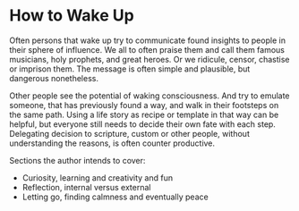 How to Wake Up
==============

Often persons that wake up try to communicate found insights to people in their sphere of influence.
We all to often praise them and call them famous musicians, holy prophets, and great heroes. Or we
ridicule, censor, chastise or imprison them. The message is often simple and plausible, but
dangerous nonetheless.

Other people see the potential of waking consciousness. And try to emulate someone, that has
previously found a way, and walk in their footsteps on the same path. Using a life story as recipe
or template in that way can be helpful, but everyone still needs to decide their own fate with each
step. Delegating decision to scripture, custom or other people, without understanding the reasons,
is often counter productive.

Sections the author intends to cover:

 * Curiosity, learning and creativity and fun
 * Reflection, internal versus external
 * Letting go, finding calmness and eventually peace

